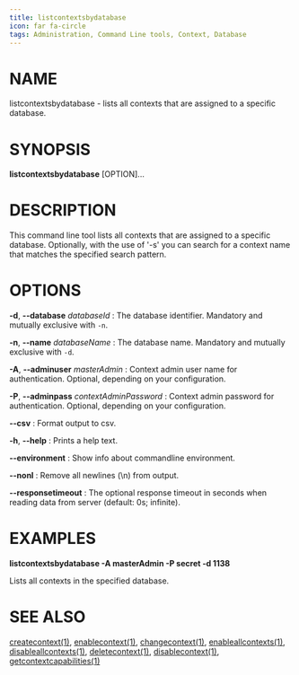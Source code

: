 ```yaml
---
title: listcontextsbydatabase
icon: far fa-circle
tags: Administration, Command Line tools, Context, Database
---
```


# NAME

listcontextsbydatabase - lists all contexts that are assigned to a specific database.

# SYNOPSIS

**listcontextsbydatabase** [OPTION]...

# DESCRIPTION

This command line tool lists all contexts that are assigned to a specific database. Optionally, with the use of '-s' you can search for a context name that matches the specified search pattern.

# OPTIONS

**-d**, **--database** *databaseId*
: The database identifier. Mandatory and mutually exclusive with `-n`.

**-n**, **--name** *databaseName*
: The database name. Mandatory and mutually exclusive with `-d`.

**-A**, **--adminuser** *masterAdmin*
: Context admin user name for authentication. Optional, depending on your configuration.

**-P**, **--adminpass** *contextAdminPassword*
: Context admin password for authentication. Optional, depending on your configuration.

**--csv**
: Format output to csv.

**-h**, **--help**
: Prints a help text.

**--environment**
: Show info about commandline environment.

**--nonl**
: Remove all newlines (\\n) from output.

**--responsetimeout**
: The optional response timeout in seconds when reading data from server (default: 0s; infinite).

# EXAMPLES

**listcontextsbydatabase -A masterAdmin -P secret -d 1138**

Lists all contexts in the specified database.

# SEE ALSO

[createcontext(1)](createcontext), [enablecontext(1)](enablecontext), [changecontext(1)](changecontext), [enableallcontexts(1)](enableallcontexts), [disableallcontexts(1)](disableallcontexts), [deletecontext(1)](deletecontext), [disablecontext(1)](disablecontext), [getcontextcapabilities(1)](getcontextcapabilities)
